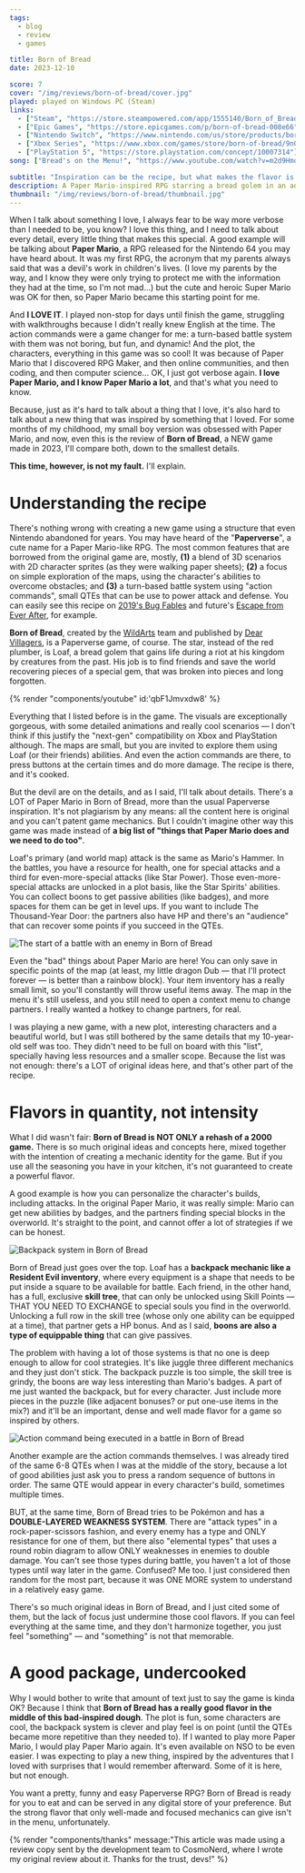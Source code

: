 ```yaml
---
tags:
  - blog
  - review
  - games

title: Born of Bread
date: 2023-12-10

score: 7
cover: "/img/reviews/born-of-bread/cover.jpg"
played: played on Windows PC (Steam)
links:
  - ["Steam", "https://store.steampowered.com/app/1555140/Born_of_Bread/?curator_clanid=44763507"]
  - ["Epic Games", "https://store.epicgames.com/p/born-of-bread-008e66"]
  - ["Nintendo Switch", "https://www.nintendo.com/us/store/products/born-of-bread-switch/"]
  - ["Xbox Series", "https://www.xbox.com/games/store/born-of-bread/9n0ql7b5rb9j"]
  - ["PlayStation 5", "https://store.playstation.com/concept/10007314"]
song: ["Bread's on the Menu!", "https://www.youtube.com/watch?v=m2d9HmqNzPo"]

subtitle: "Inspiration can be the recipe, but what makes the flavor is how you spice it"
description: A Paper Mario-inspired RPG starring a bread golem in an adventure to save the kingdom! What can go wrong? Inspiration can be the recipe, but what makes the flavor is how you spice it.
thumbnail: "/img/reviews/born-of-bread/thumbnail.jpg"
---
```


When I talk about something I love, I always fear to be way more verbose than I needed to be, you know? I love this thing, and I need to talk about every detail, every little thing that makes this special. A good example will be talking about **Paper Mario**, a RPG released for the Nintendo 64 you may have heard about. It was my first RPG, the acronym that my parents always said that was a devil's work in children's lives. (I love my parents by the way, and I know they were only trying to protect me with the information they had at the time, so I'm not mad...) but the cute and heroic Super Mario was OK for then, so Paper Mario became this starting point for me.

And **I LOVE IT**. I played non-stop for days until finish the game, struggling with walkthroughs because I didn't really knew English at the time. The action commands were a game changer for me: a turn-based battle system with them was not boring, but fun, and dynamic! And the plot, the characters, everything in this game was so cool! It was because of Paper Mario that I discovered RPG Maker, and then online communities, and then coding, and then computer science... OK, I just got verbose again. **I love Paper Mario, and I know Paper Mario a lot**, and that's what you need to know.

Because, just as it's hard to talk about a thing that I love, it's also hard to talk about a new thing that was inspired by something that I loved. For some months of my childhood, my small boy version was obsessed with Paper Mario, and now, even this is the review of **Born of Bread**, a NEW game made in 2023, I'll compare both, down to the smallest details.

**This time, however, is not my fault.** I'll explain.

# Understanding the recipe

There's nothing wrong with creating a new game using a structure that even Nintendo abandoned for years. You may have heard of the "**Paperverse**", a cute name for a Paper Mario-like RPG. The most common features that are borrowed from the original game are, mostly, **(1)** a blend of 3D scenarios with 2D character sprites (as they were walking paper sheets); **(2)** a focus on simple exploration of the maps, using the character's abilities to overcome obstacles; and **(3)** a turn-based battle system using "action commands", small QTEs that can be use to power attack and defense. You can easily see this recipe on [2019's Bug Fables](https://store.steampowered.com/app/1082710/Bug_Fables_O_Broto_da_Eternidade/) and future's [Escape from Ever After](https://store.steampowered.com/app/1996390/Escape_from_Ever_After/), for example.

**Born of Bread**, created by the [WildArts](https://www.wildartsgames.com/) team and published by [Dear Villagers](https://dearvillagers.com/), is a Paperverse game, of course. The star, instead of the red plumber, is Loaf, a bread golem that gains life during a riot at his kingdom by creatures from the past. His job is to find friends and save the world recovering pieces of a special gem, that was broken into pieces and long forgotten.

{% render "components/youtube" id:'qbF1Jmvxdw8' %}

Everything that I listed before is in the game. The visuals are exceptionally gorgeous, with some detailed animations and really cool scenarios — I don't think if this justify the "next-gen" compatibility on Xbox and PlayStation although. The maps are small, but you are invited to explore them using Loaf (or their friends) abilities. And even the action commands are there, to press buttons at the certain times and do more damage. The recipe is there, and it's cooked.

But the devil are on the details, and as I said, I'll talk about details. There's a LOT of Paper Mario in Born of Bread, more than the usual Paperverse inspiration. It's not plagiarism by any means: all the content here is original and you can't patent game mechanics. But I couldn't imagine other way this game was made instead of **a big list of "things that Paper Mario does and we need to do too"**.

Loaf's primary (and world map) attack is the same as Mario's Hammer. In the battles, you have a resource for health, one for special attacks and a third for even-more-special attacks (like Star Power). Those even-more-special attacks are unlocked in a plot basis, like the Star Spirits' abilities. You can collect boons to get passive abilities (like badges), and more spaces for them can be get in level ups. If you want to include The Thousand-Year Door: the partners also have HP and there's an "audience" that can recover some points if you succeed in the QTEs.

![The start of a battle with an enemy in Born of Bread](/img/reviews/born-of-bread/battle.jpg)

Even the "bad" things about Paper Mario are here! You can only save in specific points of the map (at least, my little dragon Dub — that I'll protect forever — is better than a rainbow block). Your item inventory has a really small limit, so you'll constantly will throw useful items away. The map in the menu it's still useless, and you still need to open a context menu to change partners. I really wanted a hotkey to change partners, for real.

I was playing a new game, with a new plot, interesting characters and a beautiful world, but I was still bothered by the same details that my 10-year-old self was too. They didn't need to be full on board with this "list", specially having less resources and a smaller scope. Because the list was not enough: there's a LOT of original ideas here, and that's other part of the recipe.

# Flavors in quantity, not intensity

What I did wasn't fair: **Born of Bread is NOT ONLY a rehash of a 2000 game.** There is so much original ideas and concepts here, mixed together with the intention of creating a mechanic identity for the game. But if you use all the seasoning you have in your kitchen, it's not guaranteed to create a powerful flavor.

A good example is how you can personalize the character's builds, including attacks. In the original Paper Mario, it was really simple: Mario can get new abilities by badges, and the partners finding special blocks in the overworld. It's straight to the point, and cannot offer a lot of strategies if we can be honest.

![Backpack system in Born of Bread](/img/reviews/born-of-bread/backpack.jpg)

Born of Bread just goes over the top. Loaf has a **backpack mechanic like a Resident Evil inventory**, where every equipment is a shape that needs to be put inside a square to be available for battle. Each friend, in the other hand, has a full, exclusive **skill tree**, that can only be unlocked using Skill Points — THAT YOU NEED TO EXCHANGE to special souls you find in the overworld. Unlocking a full row in the skill tree (whose only one ability can be equipped at a time), that partner gets a HP bonus. And as I said, **boons are also a type of equippable thing** that can give passives.

The problem with having a lot of those systems is that no one is deep enough to allow for cool strategies. It's like juggle three different mechanics and they just don't stick. The backpack puzzle is too simple, the skill tree is grindy, the boons are way less interesting than Mario's badges. A part of me just wanted the backpack, but for every character. Just include more pieces in the puzzle (like adjacent bonuses? or put one-use items in the mix?) and it'll be an important, dense and well made flavor for a game so inspired by others.

![Action command being executed in a battle in Born of Bread](/img/reviews/born-of-bread/command.jpg)

Another example are the action commands themselves. I was already tired of the same 6-8 QTEs when I was at the middle of the story, because a lot of good abilities just ask you to press a random sequence of buttons in order. The same QTE would appear in every character's build, sometimes multiple times.

BUT, at the same time, Born of Bread tries to be Pokémon and has a **DOUBLE-LAYERED WEAKNESS SYSTEM**. There are "attack types" in a rock-paper-scissors fashion, and every enemy has a type and ONLY resistance for one of them, but there also "elemental types" that uses a round robin diagram to allow ONLY weaknesses in enemies to double damage. You can't see those types during battle, you haven't a lot of those types until way later in the game. Confused? Me too. I just considered then random for the most part, because it was ONE MORE system to understand in a relatively easy game.

There's so much original ideas in Born of Bread, and I just cited some of them, but the lack of focus just undermine those cool flavors. If you can feel everything at the same time, and they don't harmonize together, you just feel "something" — and "something" is not that memorable.

# A good package, undercooked

Why I would bother to write that amount of text just to say the game is kinda OK? Because I think that **Born of Bread has a really good flavor in the middle of this bad-inspired dough**. The plot is fun, some characters are cool, the backpack system is clever and play feel is on point (until the QTEs became more repetitive than they needed to). If I wanted to play more Paper Mario, I would play Paper Mario again. It's even available on NSO to be even easier. I was expecting to play a new thing, inspired by the adventures that I loved with surprises that I would remember afterward. Some of it is here, but not enough.

You want a pretty, funny and easy Paperverse RPG? Born of Bread is ready for you to eat and can be served in any digital store of your preference. But the strong flavor that only well-made and focused mechanics can give isn't in the menu, unfortunately.

{% render "components/thanks" message:"This article was made using a review copy sent by the development team to CosmoNerd, where I wrote my original review about it. Thanks for the trust, devs!" %}